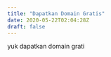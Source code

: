 ```yaml
---
title: "Dapatkan Domain Gratis"
date: 2020-05-22T02:04:28Z
draft: false
---
```


yuk dapatkan domain grati